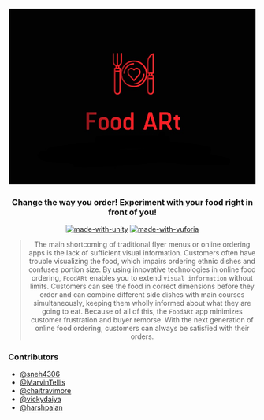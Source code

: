 <p align="center">
  <a href="" rel="noopener">
 <img width=500px src="/Assets/FoodARt.jpg" alt="FoodARt-logo"></a>
</p>
<h3 align="center">Change the way you order! Experiment with your food right in front of you!</h3>

<div align="center">

[![made-with-unity](https://img.shields.io/badge/made%20with%20-Unity-1f425f.svg)](https://unity3d.com/)
[![made-with-vuforia](https://img.shields.io/badge/made%20with%20-Vuforia-green.svg)](https://www.vuforia.com/)
<br>

>The main shortcoming of traditional flyer menus or online ordering apps is the lack of sufficient visual information. Customers often have trouble visualizing the food, which impairs ordering ethnic dishes and confuses portion size. By using innovative technologies in online food ordering, `FoodARt` enables you to extend `visual information` without limits. Customers can see the food in correct dimensions before they order and can combine different side dishes with main courses simultaneously, keeping them wholly informed about what they are going to eat. Because of all of this, the `FoodARt` app minimizes customer frustration and buyer remorse. With the next generation of online food ordering, customers can always be satisfied with their orders.
</div>

### Contributors
- [@sneh4306](https://github.com/sneh4306)
- [@MarvinTellis](https://github.com/MarvinTellis)
- [@chaitravimore](https://github.com/chaitravimore)
- [@vickydaiya](https://github.com/vickydaiya)
- [@harshpalan](https://github.com/harshpalan)
